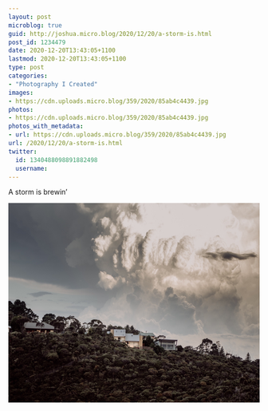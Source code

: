 ```yaml
---
layout: post
microblog: true
guid: http://joshua.micro.blog/2020/12/20/a-storm-is.html
post_id: 1234479
date: 2020-12-20T13:43:05+1100
lastmod: 2020-12-20T13:43:05+1100
type: post
categories:
- "Photography I Created"
images:
- https://cdn.uploads.micro.blog/359/2020/85ab4c4439.jpg
photos:
- https://cdn.uploads.micro.blog/359/2020/85ab4c4439.jpg
photos_with_metadata:
- url: https://cdn.uploads.micro.blog/359/2020/85ab4c4439.jpg
url: /2020/12/20/a-storm-is.html
twitter:
  id: 1340488098891882498
  username: 
---
```

A storm is brewin’

<img src="uploads/2020/85ab4c4439.jpg" width="600" height="400" alt="" />
